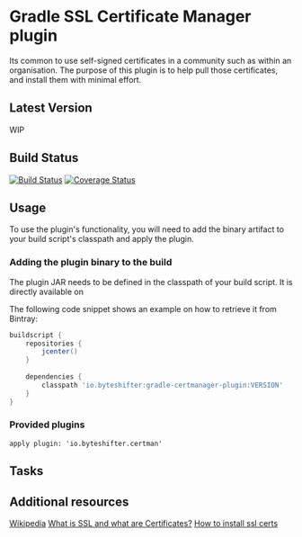 # Gradle SSL Certificate Manager plugin

Its common to use self-signed certificates in a community such as within an organisation. 
The purpose of this plugin is to help pull those certificates, and install them with minimal effort.

## Latest Version

WIP

## Build Status

[![Build Status](https://travis-ci.org/byte-shifter-ltd/gradle-certmanager-plugin.svg)](https://travis-ci.org/byte-shifter-ltd/gradle-certmanager-plugin)
[![Coverage Status](https://coveralls.io/repos/byte-shifter-ltd/gradle-certmanager-plugin/badge.svg?branch=master&service=github)](https://coveralls.io/github/byte-shifter-ltd/gradle-certmanager-plugin?branch=master)

## Usage

To use the plugin's functionality, you will need to add the binary artifact to your build script's classpath and apply the plugin.

### Adding the plugin binary to the build

The plugin JAR needs to be defined in the classpath of your build script. It is directly available on

The following code snippet shows an example on how to retrieve it from Bintray:

```groovy
buildscript {
    repositories {
        jcenter()
    }    
    
    dependencies {        
        classpath 'io.byteshifter:gradle-certmanager-plugin:VERSION'
    }
}
```

### Provided plugins

    apply plugin: 'io.byteshifter.certman'


## Tasks

## Additional resources

[Wikipedia](https://en.wikipedia.org/wiki/HTTP_Secure)
[What is SSL and what are Certificates?](http://www.tldp.org/HOWTO/SSL-Certificates-HOWTO/x64.html)
[How to install ssl certs](http://www.opentox.org/tutorials/q-edit/how-to-install-ssl-certificates)

